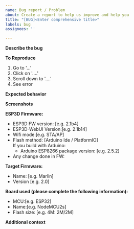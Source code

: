 ```yaml
---
name: Bug report / Problem
about: Create a report to help us improve and help you
title: "[BUG]<Enter comprehensive title>"
labels: bug
assignees: ''

---
```


**Describe the bug**

<!--A clear and concise description of what the bug is.-->

**To Reproduce**

<!--Steps to reproduce the behavior:-->
1. Go to '...'
2. Click on '....'
3. Scroll down to '....'
4. See error

**Expected behavior**

<!--A clear and concise description of what you expected to happen.-->

**Screenshots**

<!--If applicable, add screenshots to help explain your problem.-->

**ESP3D Firmware:**

- ESP3D FW version: [e.g. 2.1b4] <!-- To get ESP3D informations type `[ESP420]plain` or tell us commit/release you are using -->
- ESP3D-WebUI Version:[e.g. 2.1b14] <!-- Can be found in web page header -->
- Wifi mode:[e.g. STA/AP]
- Flash method: [Arduino Ide / PlatformIO]  
    If you build with Arduino:
    - Arduino ESP8266 package version: [e.g. 2.5.2] <!-- Go to Arduino->tools->boards->board manager->esp8266 -->
- Any change done in FW:

**Target Firmware:**

<!--  tip: to get firmware info type `M115` in console -->
- Name: [e.g. Marlin]
- Version [e.g. 2.0]

**Board used (please complete the following information):**

- MCU:[e.g. ESP32]
- Name:[e.g. NodeMCU2s]
- Flash size: [e.g. 4M: 2M/2M]

**Additional context**

<!--Add any other context about the problem here.
Wiring, decoded stack, etc...-->

